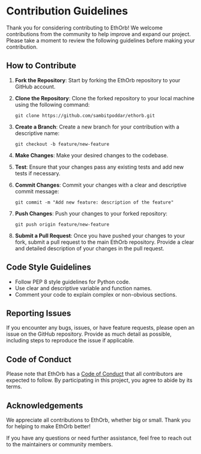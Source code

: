 # Contribution Guidelines

Thank you for considering contributing to EthOrb! We welcome contributions from the community to help improve and expand our project. Please take a moment to review the following guidelines before making your contribution.

## How to Contribute

1. **Fork the Repository**: Start by forking the EthOrb repository to your GitHub account.

2. **Clone the Repository**: Clone the forked repository to your local machine using the following command:
   ```
   git clone https://github.com/sambitpoddar/ethorb.git
   ```

3. **Create a Branch**: Create a new branch for your contribution with a descriptive name:
   ```
   git checkout -b feature/new-feature
   ```

4. **Make Changes**: Make your desired changes to the codebase.

5. **Test**: Ensure that your changes pass any existing tests and add new tests if necessary.

6. **Commit Changes**: Commit your changes with a clear and descriptive commit message:
   ```
   git commit -m "Add new feature: description of the feature"
   ```

7. **Push Changes**: Push your changes to your forked repository:
   ```
   git push origin feature/new-feature
   ```

8. **Submit a Pull Request**: Once you have pushed your changes to your fork, submit a pull request to the main EthOrb repository. Provide a clear and detailed description of your changes in the pull request.

## Code Style Guidelines

- Follow PEP 8 style guidelines for Python code.
- Use clear and descriptive variable and function names.
- Comment your code to explain complex or non-obvious sections.

## Reporting Issues

If you encounter any bugs, issues, or have feature requests, please open an issue on the GitHub repository. Provide as much detail as possible, including steps to reproduce the issue if applicable.

## Code of Conduct

Please note that EthOrb has a [Code of Conduct](docs/code-of-conduct.md) that all contributors are expected to follow. By participating in this project, you agree to abide by its terms.

## Acknowledgements

We appreciate all contributions to EthOrb, whether big or small. Thank you for helping to make EthOrb better!

If you have any questions or need further assistance, feel free to reach out to the maintainers or community members.
